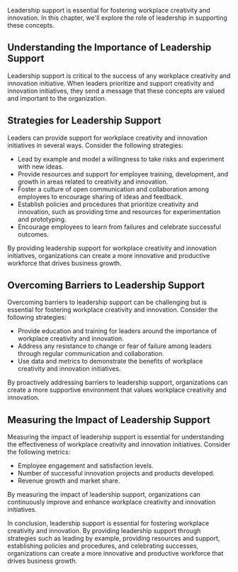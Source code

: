 
Leadership support is essential for fostering workplace creativity and innovation. In this chapter, we'll explore the role of leadership in supporting these concepts.

Understanding the Importance of Leadership Support
--------------------------------------------------

Leadership support is critical to the success of any workplace creativity and innovation initiative. When leaders prioritize and support creativity and innovation initiatives, they send a message that these concepts are valued and important to the organization.

Strategies for Leadership Support
---------------------------------

Leaders can provide support for workplace creativity and innovation initiatives in several ways. Consider the following strategies:

* Lead by example and model a willingness to take risks and experiment with new ideas.
* Provide resources and support for employee training, development, and growth in areas related to creativity and innovation.
* Foster a culture of open communication and collaboration among employees to encourage sharing of ideas and feedback.
* Establish policies and procedures that prioritize creativity and innovation, such as providing time and resources for experimentation and prototyping.
* Encourage employees to learn from failures and celebrate successful outcomes.

By providing leadership support for workplace creativity and innovation initiatives, organizations can create a more innovative and productive workforce that drives business growth.

Overcoming Barriers to Leadership Support
-----------------------------------------

Overcoming barriers to leadership support can be challenging but is essential for fostering workplace creativity and innovation. Consider the following strategies:

* Provide education and training for leaders around the importance of workplace creativity and innovation.
* Address any resistance to change or fear of failure among leaders through regular communication and collaboration.
* Use data and metrics to demonstrate the benefits of workplace creativity and innovation initiatives.

By proactively addressing barriers to leadership support, organizations can create a more supportive environment that values workplace creativity and innovation.

Measuring the Impact of Leadership Support
------------------------------------------

Measuring the impact of leadership support is essential for understanding the effectiveness of workplace creativity and innovation initiatives. Consider the following metrics:

* Employee engagement and satisfaction levels.
* Number of successful innovation projects and products developed.
* Revenue growth and market share.

By measuring the impact of leadership support, organizations can continuously improve and enhance workplace creativity and innovation initiatives.

In conclusion, leadership support is essential for fostering workplace creativity and innovation. By providing leadership support through strategies such as leading by example, providing resources and support, establishing policies and procedures, and celebrating successes, organizations can create a more innovative and productive workforce that drives business growth.
